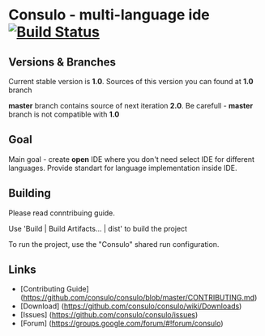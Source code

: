 # Consulo - multi-language ide [![Build Status](https://ci.consulo.io/job/consulo/badge/icon)](https://ci.consulo.io/job/consulo/)

## Versions & Branches

Current stable version is **1.0**. Sources of this version you can found at **1.0** branch

**master** branch contains source of next iteration **2.0**. Be carefull - **master** branch is not compatible with **1.0**

## Goal

Main goal - create **open** IDE where you don't need select IDE for different languages. Provide standart for language implementation inside IDE. 

## Building

Please read conntribuing guide.

Use 'Build | Build Artifacts... | dist' to build the project

To run the project, use the "Consulo" shared run configuration.

## Links

* [Contributing Guide] (https://github.com/consulo/consulo/blob/master/CONTRIBUTING.md)
* [Download] (https://github.com/consulo/consulo/wiki/Downloads)
* [Issues] (https://github.com/consulo/consulo/issues)
* [Forum] (https://groups.google.com/forum/#!forum/consulo)
